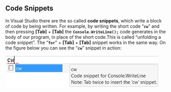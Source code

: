 ## Code Snippets

In Visual Studio there are the so called **code snippets**, which write a block of code by being written. For example, by writing the short code “**`cw`**” and then pressing **[Tab]** + **[Tab]** the **`Console.WriteLine();`** code generates in the body of our program, in place of the short code.This is called “unfolding a code snippet”. The “**`for`**” + **[Tab]** + **[Tab]** snippet works in the same way. On the figure below you can see the “**`cw`**” snippet in action:

![](/assets/chapter-11-images/01.Code-snippet-01.jpg)